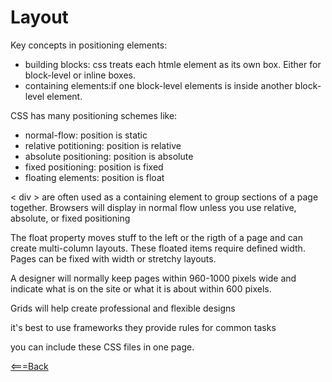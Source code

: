 # Layout
Key concepts in positioning elements:
 - building blocks: css treats each htmle element as its own box. Either for block-level or inline boxes.
 - containing elements:if one block-level elements is inside another block-level element.

CSS has many positioning schemes like:
 - normal-flow: position is static
 - relative potitioning: position is relative
 - absolute positioning: position is absolute
 - fixed positioning: position is fixed
 - floating elements: position is float


< div > are often used as a containing element to group sections of a page together.
Browsers will display in normal flow unless you use relative, absolute, or fixed positioning

The float property moves stuff to the left or the rigth of a page and can create multi-column layouts. These floated items require defined width. Pages can be fixed with width or stretchy layouts.

A designer will normally keep pages within 960-1000 pixels wide and indicate what is on the site or what it is about within 600 pixels.

Grids will help create professional and flexible designs

it's best to use frameworks they provide rules for common tasks

you can include these CSS files in one page.


[<===Back](README.md)

